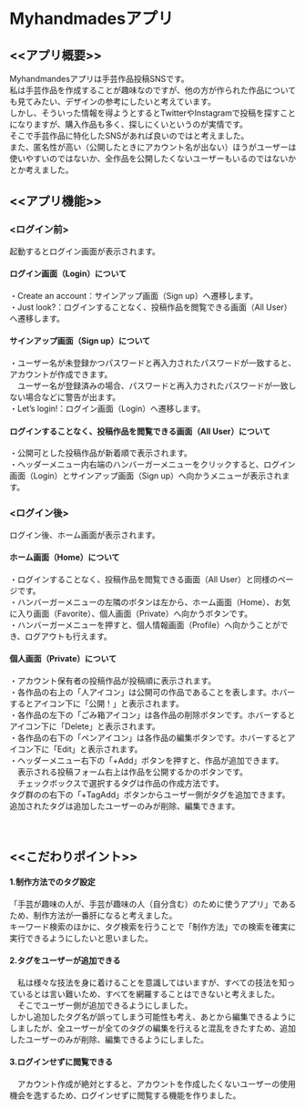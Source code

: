 # Myhandmadesアプリ

## <<アプリ概要>>  
Myhandmandesアプリは手芸作品投稿SNSです。  
私は手芸作品を作成することが趣味なのですが、他の方が作られた作品についても見てみたい、デザインの参考にしたいと考えています。  
しかし、そういった情報を得ようとするとTwitterやInstagramで投稿を探すことになりますが、購入作品も多く、探しにくいというのが実情です。  
そこで手芸作品に特化したSNSがあれば良いのではと考えました。  
また、匿名性が高い（公開したときにアカウント名が出ない）ほうがユーザーは使いやすいのではないか、全作品を公開したくないユーザーもいるのではないかとか考えました。


## <<アプリ機能>>
### <ログイン前>
起動するとログイン画面が表示されます。

#### ログイン画面（Login）について
・Create an account：サインアップ画面（Sign up）へ遷移します。  
・Just look?：ログインすることなく、投稿作品を閲覧できる画面（All User）へ遷移します。

#### サインアップ画面（Sign up）について
・ユーザー名が未登録かつパスワードと再入力されたパスワードが一致すると、アカウントが作成できます。  
　ユーザー名が登録済みの場合、パスワードと再入力されたパスワードが一致しない場合などに警告が出ます。  
・Let’s login!：ログイン画面（Login）へ遷移します。  

#### ログインすることなく、投稿作品を閲覧できる画面（All User）について
・公開可とした投稿作品が新着順で表示されます。  
・ヘッダーメニュー内右端のハンバーガーメニューをクリックすると、ログイン画面（Login）とサインアップ画面（Sign up）へ向かうメニューが表示されます。

### <ログイン後>
ログイン後、ホーム画面が表示されます。

#### ホーム画面（Home）について
・ログインすることなく、投稿作品を閲覧できる画面（All User）と同様のページです。  
・ハンバーガーメニューの左隣のボタンは左から、ホーム画面（Home）、お気に入り画面（Favorite）、個人画面（Private）へ向かうボタンです。  
・ハンバーガーメニューを押すと、個人情報画面（Profile）へ向かうことができ、ログアウトも行えます。

#### 個人画面（Private）について
・アカウント保有者の投稿作品が投稿順に表示されます。  
・各作品の右上の「人アイコン」は公開可の作品であることを表します。ホバーするとアイコン下に「公開！」と表示されます。  
・各作品の左下の「ごみ箱アイコン」は各作品の削除ボタンです。ホバーするとアイコン下に「Delete」と表示されます。  
・各作品の右下の「ペンアイコン」は各作品の編集ボタンです。ホバーするとアイコン下に「Edit」と表示されます。  
・ヘッダーメニュー右下の「+Add」ボタンを押すと、作品が追加できます。  
　表示される投稿フォーム右上は作品を公開するかのボタンです。  
　チェックボックスで選択するタグは作品の作成方法です。  
  タグ群のの右下の「+TagAdd」ボタンからユーザー側がタグを追加できます。追加されたタグは追加したユーザーのみが削除、編集できます。  
  
　
## <<こだわりポイント>>
#### 1.制作方法でのタグ設定  
   「手芸が趣味の人が、手芸が趣味の人（自分含む）のために使うアプリ」であるため、制作方法が一番肝になると考えました。  
   キーワード検索のほかに、タグ検索を行うことで「制作方法」での検索を確実に実行できるようにしたいと思いました。  
#### 2.タグをユーザーが追加できる  
　私は様々な技法を身に着けることを意識してはいますが、すべての技法を知っているとは言い難いため、すべてを網羅することはできないと考えました。  
　そこでユーザー側が追加できるようにしました。  
  しかし追加したタグ名が誤ってしまう可能性も考え、あとから編集できるようにしましたが、全ユーザーが全てのタグの編集を行えると混乱をきたすため、追加したユーザーのみが削除、編集できるようにしました。  
#### 3.ログインせずに閲覧できる  
　アカウント作成が絶対とすると、アカウントを作成したくないユーザーの使用機会を逸するため、ログインせずに閲覧する機能を作りました。
